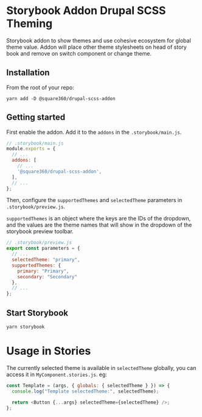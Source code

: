 # Storybook Addon Drupal SCSS Theming
Storybook addon to show themes and use cohesive ecosystem for global theme value. Addon will place other theme stylesheets on head of story book and remove on switch component or change theme.

## Installation

From the root of your repo:

```console
yarn add -D @square360/drupal-scss-addon
```

## Getting started

First enable the addon. Add it to the `addons` in the `.storybook/main.js`.

```javascript
// .storybook/main.js
module.exports = {
  // ...
  addons: [
    // ...
    '@square360/drupal-scss-addon',
  ],
  // ...
};
```

Then, configure the `supportedThemes` and `selectedTheme` parameters in `.storybook/preview.js`.

`supportedThemes` is an object where the keys are the IDs of the dropdown, and the values are the theme names that will show in the dropdown of the storybook preview toolbar.

```javascript
// .storybook/preview.js
export const parameters = {
  // ...
  selectedTheme: "primary",
  supportedThemes: {
    primary: "Primary",
    secondary: "Secondary"
  },
  // ...
};
```

## Start Storybook

```console
yarn storybook
```

# Usage in Stories

The currently selected theme is available in `selectedTheme` globally, you can access it in `MyComponent.stories.js`. eg:

```js
const Template = (args, { globals: { selectedTheme } }) => {
  console.log("Template selectedTheme:", selectedTheme);

  return <Button {...args} selectedTheme={selectedTheme} />;
};
```

<!--
npm login
npm publish --access public
-->
